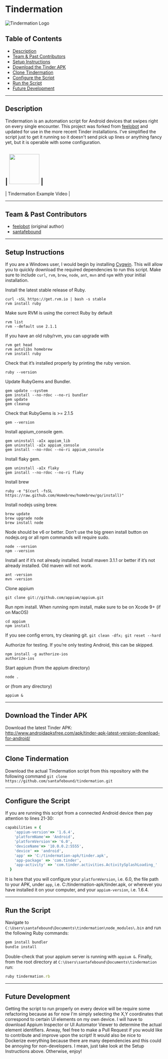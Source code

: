 # Tindermation

![Tindermation Logo](https://github.com/santafebound/tindermation/blob/master/web_hi_res_512.png)

## Table of Contents  
* [Description](#description)
* [Team & Past Contributors](#team)
* [Setup Instructions](#setup)
* [Download the Tinder APK](#tinder)
* [Clone Tindermation](#clone)
* [Configure the Script](#configure)
* [Run the Script](#script)
* [Future Development](#future)

<hr>

<a name="description"></a>
## Description
Tindermation is an automation script for Android devices that swipes right on every single encounter. This project was forked from <a href="https://github.com/feelobot">feelobot</a> and updated for use in the more recent Tinder installations. I've simplified the script just to get it running so it doesn't send pick up lines or anything fancy yet, but it is operable with some configuration.

| <a href="https://www.youtube.com/watch?v=x8D2UlPnmtM"><img src="https://github.com/santafebound/tindermation/blob/master/youtube-512.png" width="96"></a> |
-
| Tindermation Example Video |

<hr>

<a name="team"></a>
## Team & Past Contributors
* <a href="https://github.com/feelobot">feelobot</a> (original author)<br> 
* <a href="https://github.com/santafebound">santafebound</a> 

<hr>

<a name="setup"></a>
## Setup Instructions

If you are a Windows user, I would begin by installing <a href="https://www.google.cz/search?q=cygwin+latest+installation&rlz=1C1CHBD_enCZ733CZ733&oq=cygwin+latest+installation&aqs=chrome..69i57j0l5.2824j0j7&sourceid=chrome&ie=UTF-8">Cygwin</a>. This will allow you to quickly download the required dependencies to run this script. Make sure to include ``curl``, ``rvm``, ``brew``, ``node``, ``ant``, ``mvn`` and ``npm`` with your initial installation.

Install the latest stable release of Ruby.
```
curl -sSL https://get.rvm.io | bash -s stable
rvm install ruby
```

Make sure RVM is using the correct Ruby by default
```
rvm list
rvm --default use 2.1.1
```

If you have an old ruby/rvm, you can upgrade with
```
rvm get head
rvm autolibs homebrew
rvm install ruby
```

Check that it’s installed properly by printing the ruby version.
```
ruby --version
```

Update RubyGems and Bundler.
```
gem update --system
gem install --no-rdoc --no-ri bundler
gem update
gem cleanup
```

Check that RubyGems is >= 2.1.5
```
gem --version
```

Install appium_console gem.
```
gem uninstall -aIx appium_lib
gem uninstall -aIx appium_console
gem install --no-rdoc --no-ri appium_console
```

Install flaky gem.
```
gem uninstall -aIx flaky
gem install --no-rdoc --no-ri flaky
```

Install brew
```
ruby -e "$(curl -fsSL https://raw.github.com/Homebrew/homebrew/go/install)"
```

Install nodejs using brew.
```
brew update
brew upgrade node
brew install node
```

Node should be v6 or better. Don’t use the big green install button on nodejs.org or all npm commands will require sudo.
```
node --version
npm --version
```

Install ant if it’s not already installed.
Install maven 3.1.1 or better if it’s not already installed. Old maven will not work.
```
ant -version
mvn -version
```

Clone appium
```
git clone git://github.com/appium/appium.git
```

Run npm install. When running npm install, make sure to be on Xcode 9+ (if on MacOS)
```
cd appium
npm install
```

If you see config errors, try cleaning git. ``git clean -dfx; git reset --hard``

Authorize for testing. If you’re only testing Android, this can be skipped.
```
npm install -g authorize-ios
authorize-ios
```

Start appium (from the appium directory)
```
node .
```

or (from any directory)

```
appium &
```

<hr>

<a name="tinder"></a>
## Download the Tinder APK

Download the latest Tinder APK: http://www.androidapksfree.com/apk/tinder-apk-latest-version-download-for-android/

<hr>

<a name="clone"></a>
## Clone Tindermation

Download the actual Tindermation script from this repository with the following command ``git clone https://github.com/santafebound/tindermation.git``

<hr>

<a name="configure"></a>
## Configure the Script

If you are running this script from a connected Android device then pay attention to lines 21-30:

```ruby
capabilities = {
    'appium-version'=> '1.6.4',
    'platformName'=> 'Android',
    'platformVersion'=> '6.0',
    'deviceName'=> '10.0.0.2:5555',
    'device' => 'android',
    'app' => 'C:/tindermation-apk/tinder.apk',
    'app-package' => 'com.tinder',
    'app-activity' => 'com.tinder.activities.ActivitySplashLoading_'
  }
```

It is here that you will configure your ``platformVersion``, i.e. 6.0, the file path to your APK, under ``app``, i.e. C:/tindermation-apk/tinder.apk, or wherever you have installed it on your computer, and your ``appium-version``, i.e. 1.6.4.

<hr>

<a name="script"></a>
## Run the Script

Navigate to ``C:\Users\santafebound\Documents\tindermation\node_modules\.bin`` and run the following Ruby commands:

```ruby
gem install bundler
bundle install
```

Double-check that your appium server is running with ``appium &``. Finally, from the root directory at ``C:\Users\santafebound\Documents\tindermation`` run:

```ruby
ruby tindermation.rb
```

<hr>

<a name="future"></a>
## Future Development
Getting the script to run properly on every device will be require some refactoring because as for now I'm simply selecting the X,Y coordinates that correspond to certain UI elements on my own device. I will have to download Appium Inspector or UI Automator Viewer to determine the actual element identifiers. Anway, feel free to make a Pull Request if you would like to contribute and improve upon the script! It would also be nice to Dockerize everything because there are many dependencies and this could be annoying for non-developers. I mean, just take look at the Setup Instructions above. Otherwise, enjoy!
